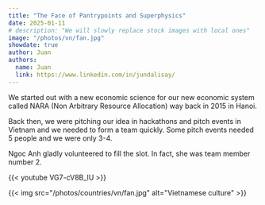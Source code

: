 ```yaml
---
title: "The Face of Pantrypoints and Superphysics"
date: 2025-01-11
# description: "We will slowly replace stock images with local ones"
image: "/photos/vn/fan.jpg"
showdate: true
author: Juan
authors:
  name: Juan
  link: https://www.linkedin.com/in/jundalisay/
---
```



We started out with a new economic science for our new economic system called NARA (Non Arbitrary Resource Allocation) way back in 2015 in Hanoi.

Back then, we were pitching our idea in hackathons and pitch events in Vietnam and we needed to form a team quickly. Some pitch events needed 5 people and we were only 3-4. 

Ngoc Anh gladly volunteered to fill the slot. In fact, she was team member number 2.

{{< youtube VG7-cV8B_lU >}}


{{< img src="/photos/countries/vn/fan.jpg" alt="Vietnamese culture" >}}
